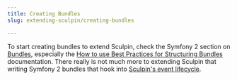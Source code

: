 ```yaml
---
title: Creating Bundles
slug: extending-sculpin/creating-bundles

---
```


To start creating bundles to extend Sculpin, check the Symfony 2 section on
[Bundles][1], especially the
[How to use Best Practices for Structuring Bundles][2] documentation. There
really is not much more to extending Sculpin that writing Symfony 2 bundles
that hook into [Sculpin's event lifecycle][3].


[1]: http://symfony.com/doc/current/cookbook/bundles/
[2]: http://symfony.com/doc/current/cookbook/bundles/best_practices.html
[3]: {{site.url}}/documentation/extending-sculpin/lifecycle/
